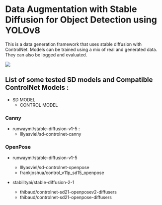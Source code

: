 # Data Augmentation with Stable Diffusion for Object Detection using YOLOv8

This is a data generation framework that uses stable diffusion with ControlNet. Models can be trained using a mix of real and generated data. They can also be logged and evaluated.

<img src="docs/images/general_pipeline.png" />

## List of some tested SD models and Compatible ControlNet Models :

- SD MODEL 
    - CONTROL MODEL

### Canny 

- runwayml/stable-diffusion-v1-5 :
    - lllyasviel/sd-controlnet-canny


### OpenPose

- runwayml/stable-diffusion-v1-5
    - lllyasviel/sd-controlnet-openpose
    - frankjoshua/control_v11p_sd15_openpose

- stabilityai/stable-diffusion-2-1
    - thibaud/controlnet-sd21-openposev2-diffusers
    - thibaud/controlnet-sd21-openpose-diffusers